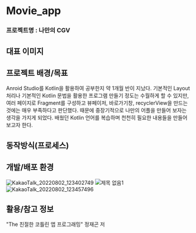 # Movie_app

### 프로젝트명 : 나만의 CGV

## 대표 이미지

## 프로젝트 배경/목표
Anroid Studio를 Kotlin을 활용하여 공부한지 약 1개월 반이 지났다. 기본적인 Layout 처리나 기본적인 Kotlin 문법을 활용한 프로그램 만들기 정도는 수월하게 할 수 있지만, 여러 페이지로 Fragment를 구성하고 뷰페이저, 바로가기창, recyclerView을 만드는 것에는 매우 부족하다고 판단했다. 때문에 중장기적으로 나만의 어플을 만들어 보자는 생각을 가지게 되었다. 배웠던 Kotlin 언어를 복습하며 천천히 필요한 내용들을 만들어보고자 한다.

## 동작방식(프로세스)

## 개발/배포 환경
![KakaoTalk_20220802_123402749](https://user-images.githubusercontent.com/84756586/186830666-ec77a80a-c7b9-4804-8cfe-172b82a606d5.png)
![제목 없음1](https://user-images.githubusercontent.com/84756586/186830722-be6bacf0-224b-4dd2-b1a1-5b2d5f250198.png)
![KakaoTalk_20220802_123457496](https://user-images.githubusercontent.com/84756586/186830741-8df7802e-dae8-4f9a-893a-c5b8b94b2167.png)


## 활용/참고 정보
"The 친절한 코틀린 앱 프로그래밍" 정재곤 저
